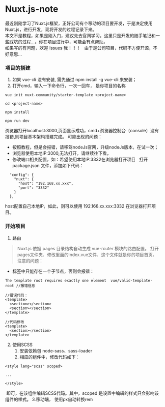 # Nuxt.js-note
最近刚刚学习了Nuxt.js框架，正好公司有个移动的项目要开发，于是决定使用Nuxt.js，进行开发，现将开发的过程记录下来。  
本文不是教程，如果是刚入门，建议先去官网学习。这里只是开发的随手笔记和一些踩坑的过程...，你在项目进行中，可能会有点帮助。  
如果写的有问题，欢迎 Issues 我！！！  
由于是公司项目，代码不方便开源，不好意思...

### 项目的搭建
1. 如果 vue-cli 没有安装, 需先通过 npm install -g vue-cli 来安装；
2. 打开cmd，输入一下命令行，一次一回车， <project-name> 是你项目的名称
```
vue init nuxt-community/starter-template <project-name>

cd <project-name>

npm install

npm run dev
```
浏览器打开localhost:3000,页面显示成功，cmd+浏览器控制台（console）没有报错,则项目基本架构搭建完成。
可能出现的问题：  
- 按照教程，但是会报错，请移驾nodeJs官网，升级nodeJs版本，在试一次；
- 浏览器使用本地IP:3000,无法打开，请继续往下看。
- 修改端口相关配置，如：希望使用本地IP:3332在浏览器打开项目  
打开 package.json 文件，添加如下代码：
```
  "config": {
    "nuxt": {
      "host": "192.168.xx.xxx",
      "port": "3332"
    }
  },
```
host配置自己本地IP，如此，则可以使用 192.168.xx.xxx:3332 在浏览器打开项目。

### 开始项目
1. 路由
> Nuxt.js 依据 pages 目录结构自动生成 vue-router 模块的路由配置。
打开pages文件夹，修改里面的index.vue文件，这个文件就是你的项目首页。  
注意的问题：
- <template></template>标签中只能存在一个子节点，否则会报错：
```
The template root requires exactly one element  vue/valid-template-root //报错信息

//错误代码：
<template>
  <section></section>
  <section></section>
</template>

//代码修改
<template>
  <section></section> 
</template>

```
2. 使用SCSS
    1. 安装依赖包 node-sass、sass-loader  
    2. 相应的组件中，修改代码如下：  
  ```
<style lang="scss" scoped>

...

</style>
  ```
  即可，在该组件编辑SCSS代码。其中，scoped 是设置<style></style>中编辑的样式只会影响该组件的样式。
3.移动端， 使用px自动转换rem
